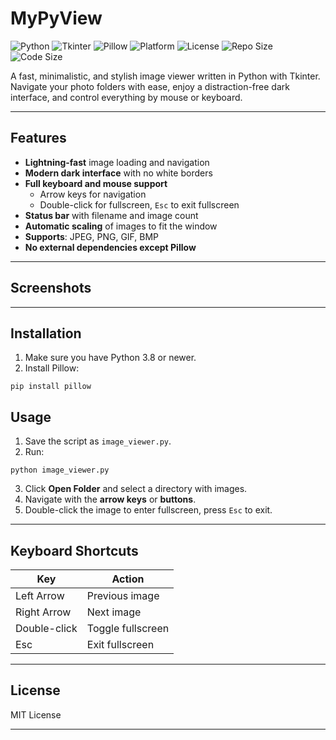 # MyPyView

![Python](https://img.shields.io/badge/Python-3.8%2B-blue?logo=python)
![Tkinter](https://img.shields.io/badge/GUI-Tkinter-FFB300?logo=python)
![Pillow](https://img.shields.io/badge/Pillow-%E2%9C%93-green)
![Platform](https://img.shields.io/badge/Platform-Windows%20%7C%20macOS%20%7C%20Linux-lightgrey)
![License](https://img.shields.io/badge/License-MIT-green)
![Repo Size](https://img.shields.io/github/repo-size/VioletSoul/ImageViewer)
![Code Size](https://img.shields.io/github/languages/code-size/VioletSoul/ImageViewer)

A fast, minimalistic, and stylish image viewer written in Python with Tkinter.  
Navigate your photo folders with ease, enjoy a distraction-free dark interface, and control everything by mouse or keyboard.

---

## Features

- **Lightning-fast** image loading and navigation
- **Modern dark interface** with no white borders
- **Full keyboard and mouse support**
    - Arrow keys for navigation
    - Double-click for fullscreen, `Esc` to exit fullscreen
- **Status bar** with filename and image count
- **Automatic scaling** of images to fit the window
- **Supports**: JPEG, PNG, GIF, BMP
- **No external dependencies except Pillow**

---

## Screenshots

<!-- Add screenshots here if available -->

---

## Installation

1. Make sure you have Python 3.8 or newer.
2. Install Pillow:
```
pip install pillow
```

## Usage

1. Save the script as `image_viewer.py`.
2. Run:
```
python image_viewer.py
```
3. Click **Open Folder** and select a directory with images.
4. Navigate with the **arrow keys** or **buttons**.
5. Double-click the image to enter fullscreen, press `Esc` to exit.

---

## Keyboard Shortcuts

| Key           | Action                  |
|---------------|------------------------|
| Left Arrow    | Previous image         |
| Right Arrow   | Next image             |
| Double-click  | Toggle fullscreen      |
| Esc           | Exit fullscreen        |

---

## License

MIT License

---